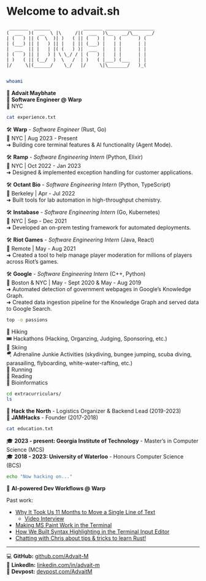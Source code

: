 # Welcome to advait.sh

```
 _______  ______            _______ __________________
(  ___  )(  __  \ |\     /|(  ___  )\__   __/\__   __/
| (   ) || (  \  )| )   ( || (   ) |   ) (      ) (   
| (___) || |   ) || |   | || (___) |   | |      | |   
|  ___  || |   | |( (   ) )|  ___  |   | |      | |   
| (   ) || |   ) | \ \_/ / | (   ) |   | |      | |   
| )   ( || (__/  )  \   /  | )   ( |___) (___   | |   
|/     \|(______/    \_/   |/     \|\_______/   )_(   
                                                      
```

```sh
whoami
```
👋 **Advait Maybhate**  
🚀 **Software Engineer @ Warp**  
📍 NYC

```sh
cat experience.txt
```
🛠️ **Warp** - *Software Engineer* (Rust, Go)  
📍 NYC | Aug 2023 - Present  
➜ Building core terminal features & AI functionality (Agent Mode).  

🛠️ **Ramp** - *Software Engineering Intern* (Python, Elixir)  
📍 NYC | Oct 2022 - Jan 2023  
➜ Designed & implemented exception handling for customer applications.  

🛠️ **Octant Bio** - *Software Engineering Intern* (Python, TypeScript)  
📍 Berkeley | Apr - Jul 2022  
➜ Built tools for lab automation in high-throughput chemistry.  

🛠️ **Instabase** - *Software Engineering Intern* (Go, Kubernetes)  
📍 NYC | Sep - Dec 2021  
➜ Developed an on-prem testing framework for automated deployments.  

🛠️ **Riot Games** - *Software Engineering Intern* (Java, React)  
📍 Remote | May - Aug 2021  
➜ Created a tool to help manage player moderation for millions of players across Riot’s games.

🛠️ **Google** - *Software Engineering Intern* (C++, Python)  
📍 Boston & NYC | May - Sept 2020 & May - Aug 2019  
➜ Automated detection of government webpages in Google’s Knowledge Graph.  
➜ Created data ingestion pipeline for the Knowledge Graph and served data to Google Search.

```sh
top -o passions
```
🥾 Hiking  
🎟️ Hackathons (Hacking, Organzing, Judging, Sponsoring, etc.)  
🎿 Skiing  
🪂 Adrenaline Junkie Activities (skydiving, bungee jumping, scuba diving, parasailing, flyboarding, white-water-rafting, etc.)  
🏃 Running  
📖 Reading  
🧬 Bioinformatics  

```sh
cd extracurriculars/
ls
```
📌 **Hack the North** - Logistics Organizer & Backend Lead (2019-2023)  
📌 **JAMHacks** - Founder (2017-2018)

```sh
cat education.txt
```
🎓 **2023 - present: Georgia Institute of Technology** - Master’s in Computer Science (MCS)  
🎓 **2018 - 2023: University of Waterloo** - Honours Computer Science (BCS)

```sh
echo "Now hacking on..."
```
🚀 **AI-powered Dev Workflows @ Warp**  

Past work:
- [Why It Took Us 11 Months to Move a Single Line of Text](https://www.warp.dev/blog/why-it-took-us-11-months-to-move-a-single-line-of-text)
  - [Video Interview](https://www.youtube.com/watch?v=-eNyi7Zaqxg)
- [Making MS Paint Work in the Terminal](https://www.warp.dev/blog/making-ms-paint-work-in-the-terminal)
- [How We Built Syntax Highlighting in the Terminal Input Editor](https://www.warp.dev/blog/how-built-syntax-highlighting-terminal-input-editor)
- [Chatting with Chris about tips & tricks to learn Rust!](https://www.youtube.com/watch?v=g017GMadTLA)


---
💻 **GitHub:** [github.com/Advait-M](https://github.com/Advait-M)  
📝 **LinkedIn:** [linkedin.com/in/advait-m](https://www.linkedin.com/in/advait-m/)  
📖 **Devpost:** [devpost.com/AdvaitM](https://devpost.com/AdvaitM)  


